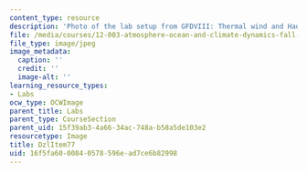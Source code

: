 ```yaml
---
content_type: resource
description: 'Photo of the lab setup from GFDVIII: Thermal wind and Hadley circulation.'
file: /media/courses/12-003-atmosphere-ocean-and-climate-dynamics-fall-2008/16f5fa6000840578596ead7ce6b82998_DzlItem77.jpg
file_type: image/jpeg
image_metadata:
  caption: ''
  credit: ''
  image-alt: ''
learning_resource_types:
- Labs
ocw_type: OCWImage
parent_title: Labs
parent_type: CourseSection
parent_uid: 15f39ab3-4a66-34ac-748a-b58a5de103e2
resourcetype: Image
title: DzlItem77
uid: 16f5fa60-0084-0578-596e-ad7ce6b82998
---
```

